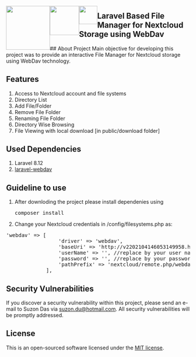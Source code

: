 <p><img style="float:left;" src="https://raw.githubusercontent.com/laravel/art/master/logo-lockup/5%20SVG/2%20CMYK/1%20Full%20Color/laravel-logolockup-cmyk-red.svg" width="120"><img  style="float:left;"src="https://www.zdnet.com/a/hub/i/r/2016/06/02/ed1d81e9-20ae-40c9-bbd9-3ecddb63d5c7/resize/770xauto/8d1d33319448e46b76491d6f3564d201/nextcloud-logo.jpg" width="80"><img style="float:left;" src="https://www.netdrive.net/static/netdrive_www/images/webdav-flat.png" width="50"></p>
<h2>Laravel Based File Manager for Nextcloud Storage using WebDav</h4>
## About Project
Main objective for developing this project was to provide an interactive File Manager for Nextcloud storage using WebDav
technology. 

## Features
1. Access to Nextcloud account and file systems
2. Directory List
3. Add File/Folder
4. Remove File Folder
5. Renaming File Folder
6. Directory Wise Browsing
7. File Viewing with local download [in public/download folder]

## Used Dependencies
1. Laravel 8.12
2. [laravel-webdav](https://github.com/protonemedia/laravel-webdav)

## Guideline to use
1. After downloding the project please install dependenies using <pre>composer install</pre>
2. Change your Nextcloud credentials in /config/filesystems.php as:
<pre>'webdav' => [
                 'driver' => 'webdav',
                 'baseUri' => 'http://v2202104146053149958.hotsrv.de', //replace by yours baseUri
                 'userName' => '', //replace by your user name
                 'password' => '', //replace by your password
                 'pathPrefix' => 'nextcloud/remote.php/webdav', //keep it intake
             ],
</pre>

## Security Vulnerabilities

If you discover a security vulnerability within this project, please send an e-mail to Suzon Das via [suzon.du@hotmail.com](mailto:suzon.du@hotmail.com). All security vulnerabilities will be promptly addressed.

## License

This is an open-sourced software licensed under the [MIT license](https://opensource.org/licenses/MIT).
